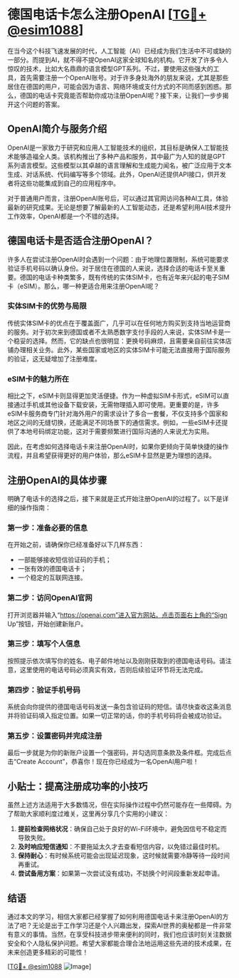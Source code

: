 # 德国电话卡怎么注册OpenAI [[TG💪+ @esim1088](https://t.me/s/esim1088)]

在当今这个科技飞速发展的时代，人工智能（AI）已经成为我们生活中不可或缺的一部分。而提到AI，就不得不提OpenAI这家全球知名的机构。它开发了许多令人惊叹的技术，比如大名鼎鼎的语言模型GPT系列。不过，要使用这些强大的工具，首先需要注册一个OpenAI账号。对于许多身处海外的朋友来说，尤其是那些居住在德国的用户，可能会因为语言、网络环境或支付方式的不同而感到困惑。那么，德国的电话卡究竟能否帮助你成功注册OpenAI呢？接下来，让我们一步步揭开这个问题的答案。

## OpenAI简介与服务介绍

OpenAI是一家致力于研究和应用人工智能技术的组织，其目标是确保人工智能技术能够造福全人类。该机构推出了多种产品和服务，其中最广为人知的就是GPT系列语言模型。这些模型以其卓越的语言理解和生成能力闻名，被广泛应用于文本生成、对话系统、代码编写等多个领域。此外，OpenAI还提供API接口，供开发者将这些功能集成到自己的应用程序中。

对于普通用户而言，注册OpenAI账号后，可以通过其官网访问各种AI工具，体验最新的研究成果。无论是想要了解最新的人工智能动态，还是希望利用AI技术提升工作效率，OpenAI都是一个不错的选择。

## 德国电话卡是否适合注册OpenAI？

许多人在尝试注册OpenAI时会遇到一个问题：由于地理位置限制，系统可能要求验证手机号码以确认身份。对于居住在德国的人来说，选择合适的电话卡至关重要。德国的电话卡种类繁多，既有传统的实体SIM卡，也有近年来兴起的电子SIM卡（eSIM）。那么，哪一种更适合用来注册OpenAI呢？

### 实体SIM卡的优势与局限

传统实体SIM卡的优点在于覆盖面广，几乎可以在任何地方购买到支持当地运营商的服务。对于初次来到德国或者不太熟悉数字支付手段的人来说，实体SIM卡是一个稳妥的选择。然而，它的缺点也很明显：更换号码麻烦，且需要亲自前往实体店铺办理相关业务。此外，某些国家或地区的实体SIM卡可能无法直接用于国际服务的验证，这无疑增加了注册难度。

### eSIM卡的魅力所在

相比之下，eSIM卡则显得更加灵活便捷。作为一种虚拟SIM卡形式，eSIM可以直接通过手机或其他设备下载安装，无需物理插入即可使用。更重要的是，许多eSIM卡服务商专门针对海外用户的需求设计了多合一套餐，不仅支持多个国家和地区之间的无缝切换，还能满足不同场景下的通信需求。例如，一些eSIM卡还提供了本地号码绑定功能，这对于需要频繁进行国际沟通的人来说尤为实用。

因此，在考虑如何选择电话卡来注册OpenAI时，如果你更倾向于简单快捷的操作流程，并且希望获得更好的用户体验，那么eSIM卡显然是更为理想的选择。

## 注册OpenAI的具体步骤

明确了电话卡的选择之后，接下来就是正式开始注册OpenAI的过程了。以下是详细的操作指南：

### 第一步：准备必要的信息

在开始之前，请确保你已经准备好以下几样东西：
- 一部能够接收短信验证码的手机；
- 一张有效的德国电话卡；
- 一个稳定的互联网连接。

### 第二步：访问OpenAI官网

打开浏览器并输入“https://openai.com”进入官方网站。点击页面右上角的“Sign Up”按钮，开始创建新账户。

### 第三步：填写个人信息

按照提示依次填写你的姓名、电子邮件地址以及刚刚获取到的德国电话号码。请注意，这里使用的电话号码必须真实有效，否则后续验证环节将无法完成。

### 第四步：验证手机号码

系统会向你提供的德国电话号码发送一条包含验证码的短信。请尽快查收这条消息并将验证码填入指定位置。如果一切正常的话，你的手机号码将会被成功验证。

### 第五步：设置密码并完成注册

最后一步就是为你的新账户设置一个强密码，并勾选同意条款及条件框。完成后点击“Create Account”，恭喜你！现在你已经成为一名OpenAI用户啦！

## 小贴士：提高注册成功率的小技巧

虽然上述方法适用于大多数情况，但在实际操作过程中仍然可能存在一些障碍。为了帮助大家顺利度过难关，这里再分享几个实用的小建议：

1. **提前检查网络状况**：确保自己处于良好的Wi-Fi环境中，避免因信号不稳定而导致失败。
2. **及时响应短信通知**：不要拖延太久才去查看短信内容，以免错过最佳时机。
3. **保持耐心**：有时候系统可能会出现延迟现象，这时候就需要冷静等待一段时间再重试。
4. **尝试备用方案**：如果第一次尝试没有成功，不妨换个时间段重新发起申请。

## 结语

通过本文的学习，相信大家都已经掌握了如何利用德国电话卡来注册OpenAI的方法了吧？无论是出于工作学习还是个人兴趣出发，探索AI世界的奥秘都是一件非常有意义的事情。当然，在享受科技进步带来便利的同时，我们也应该时刻关注数据安全和个人隐私保护问题。希望大家都能合理合法地运用这些先进的技术成果，在未来创造更多精彩的可能性！

[[TG💪+ @esim1088](https://t.me/s/esim1088) ![Image](https://i.postimg.cc/4NQfJmqS/Snipaste-2025-05-13-00-14-12.png)]